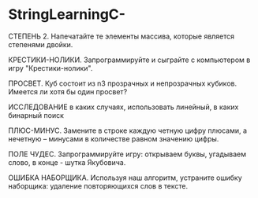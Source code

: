 # StringLearningC-

СТЕПЕНЬ 2. Напечатайте те элементы массива, которые является степенями двойки.

КРЕСТИКИ-НОЛИКИ. Запрограммируйте и сыграйте с компьютером в игру "Крестики-нолики".

ПРОСВЕТ. Куб состоит из n3 прозрачных и непрозрачных кубиков. Имеется ли хотя бы один просвет?

ИССЛЕДОВАНИЕ в каких случаях, использовать линейный, в каких бинарный поиск

ПЛЮС-МИНУС. Замените в строке каждую четную цифру плюсами, а нечетную – минусами в количестве равном значению цифры.

ПОЛЕ ЧУДЕС. Запрограммируйте игру: открываем буквы, угадываем слово, в конце - шутка Якубовича.

ОШИБКА НАБОРЩИКА. Используя наш алгоритм, устраните ошибку наборщика: удаление повторяющихся слов в тексте.

